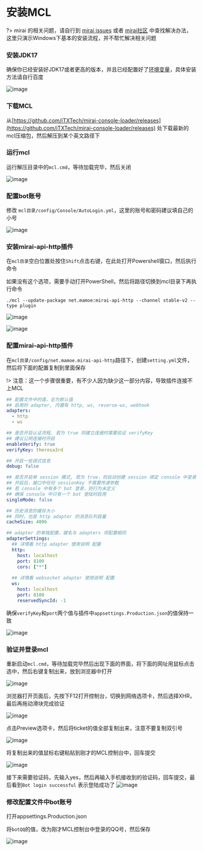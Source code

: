# 安装MCL

?> mirai 的相关问题，请自行到 [mirai issues](https://github.com/mamoe/mirai/issues) 或者 [mirai社区](https://mirai.mamoe.net) 中查找解决办法，这里只演示Windows下基本的安装流程，并不帮忙解决相关问题

### 安装JDK17
确保你已经安装好JDK17或者更高的版本，并且已经配置好了[环境变量](https://www.baidu.com/s?ie=utf-8&f=8&rsv_bp=1&rsv_idx=1&tn=baidu&wd=jdk%E7%8E%AF%E5%A2%83%E5%8F%98%E9%87%8F%E9%85%8D%E7%BD%AE)，具体安装方法请自行百度

![image](/img/mirai/20230214183859.jpg)

### 下载MCL
从[https://github.com/iTXTech/mirai-console-loader/releases](https://github.com/iTXTech/mirai-console-loader/releases) 处下载最新的mcl压缩包，然后解压到某个英文路径下

### 运行mcl
运行解压目录中的`mcl.cmd`，等待加载完毕，然后关闭

![image](/img/mirai/20230214185810.jpg)

### 配置bot账号
修改 `mcl目录/config/Console/AutoLogin.yml`，这里的账号和密码建议填自己的小号

![image](/img/mirai/20230214190430.jpg)

### 安装mirai-api-http插件
在`mcl目录`空白位置处按住`Shift`点击右键，在此处打开Powershell窗口，然后执行命令

如果没有这个选项，需要手动打开PowerShell，然后将路径切换到mcl目录下再执行命令

```shell
./mcl --update-package net.mamoe:mirai-api-http --channel stable-v2 --type plugin
```

![image](/img/mirai/20230214191133.jpg)

![image](/img/mirai/20230214191428.jpg)

### 配置mirai-api-http插件
在`mcl目录/config/net.mamoe.mirai-api-http`路径下，创建`setting.yml`文件，然后将下面的配置复制到里面保存

!> 注意：这一个步骤很重要，有不少人因为缺少这一部分内容，导致插件连接不上MCL
  
``` yaml
## 配置文件中的值，全为默认值
## 启用的 adapter, 内置有 http, ws, reverse-ws, webhook
adapters:
  - http
  - ws

## 是否开启认证流程, 若为 true 则建立连接时需要验证 verifyKey
## 建议公网连接时开启
enableVerify: true
verifyKey: theresa3rd

## 开启一些调式信息
debug: false

## 是否开启单 session 模式, 若为 true，则自动创建 session 绑定 console 中登录的 bot
## 开启后，接口中任何 sessionKey 不需要传递参数
## 若 console 中有多个 bot 登录，则行为未定义
## 确保 console 中只有一个 bot 登陆时启用
singleMode: false

## 历史消息的缓存大小
## 同时，也是 http adapter 的消息队列容量
cacheSize: 4096

## adapter 的单独配置，键名与 adapters 项配置相同
adapterSettings:
  ## 详情看 http adapter 使用说明 配置
  http:
    host: localhost
    port: 8100
    cors: ["*"]
  
  ## 详情看 websocket adapter 使用说明 配置
  ws:
    host: localhost
    port: 8100
    reservedSyncId: -1
```

确保`verifyKey`和`port`两个值与插件中`appsettings.Production.json`的值保持一致

![image](/img/mirai/20230214220550.jpg)

### 验证并登录mcl
重新启动`mcl.cmd`，等待加载完毕然后出现下面的界面，将下面的网址用鼠标点击选中，然后右键复制出来，放到浏览器中打开

![image](/img/mirai/20230214221934.jpg)

浏览器打开页面后，先按下F12打开控制台，切换到网络选项卡，然后选择XHR，最后再拖动滑块完成验证

![image](/img/mirai/20230214224403.jpg)

点击Preview选项卡，然后将ticket的值全部复制出来，注意不要复制双引号

![image](/img/mirai/20230214230703.jpg)

将复制出来的值鼠标右键粘贴到刚才的MCL控制台中，回车提交

![image](/img/mirai/20230214231215.jpg)

接下来需要验证码，先输入yes，然后再输入手机接收到的验证码，回车提交，最后看到`Bot login successful` 表示登陆成功了
![image](/img/mirai/20230214231901.jpg)


### 修改配置文件中bot账号
打开appsettings.Production.json

将`botQQ`的值，改为刚才MCL控制台中登录的QQ号，然后保存

![image](/img/mirai/20230214233740.jpg)
